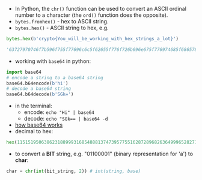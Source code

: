  -  In Python, the `chr()` function can be used to convert an ASCII ordinal number to a character (the `ord()` function does the opposite).
 -  `bytes.fromhex()` - hex to ASCII string.
 -  `bytes.hex()` - ASCII string to hex, e.g. 
```python
bytes.hex(b'crypto{You_will_be_working_with_hex_strings_a_lot}')

'63727970746f7b596f755f77696c6c5f62655f776f726b696e675f776974685f6865785f737472696e67735f615f6c6f747d'
```
-  working with `base64` in python:
```python
import base64
# encode a string to a base64 string
base64.b64encode(b'hi')
# decode a base64 string
base64.b64decode(b'SGk=')
```
- in the terminal: 
	- encode: `echo "Hi" | base64`
	- decode: `echo "SGk== | base64 -d`
- [how base64 works](https://www.redhat.com/en/blog/base64-encoding)
- decimal to hex: 
```python
hex(11515195063862318899931685488813747395775516287289682636499965282714637259206269)
```
- to convert a **BIT** string, e.g. "01100001" (binary representation for 'a') to **char**:
```python
char = chr(int(bit_string, 2)) # int(string, base)
```
